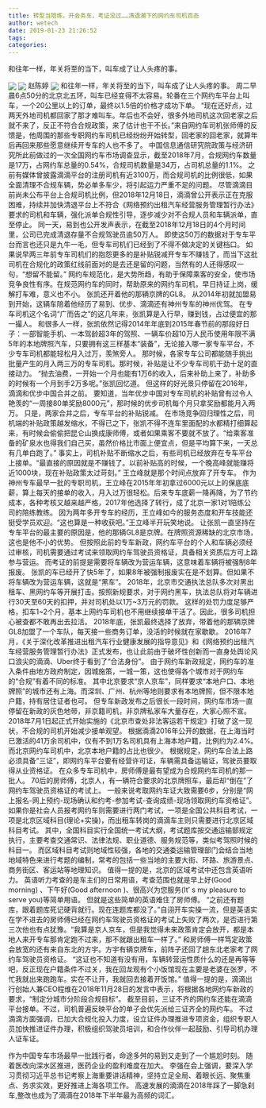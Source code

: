 ```yaml
---
title: 转型当陪练，开会务车，考证没过……清退潮下的网约车司机百态
author: wetech
date: 2019-01-23 21:26:52
tags: 
categories: 
---
```

和往年一样，年关将至的当下，叫车成了让人头疼的事。
<!-- more -->
<img align="center" border="0" src="https://imgcdn.yicai.com/uppics/images/2019/01/2f416abf8cef0429e566057fbeb0af7b.jpg" />
<img align="center" border="0" src="https://imgcdn.yicai.com/uppics/images/2019/01/de8762f0a57bf9b19355e34aa1e72b05.jpg" />
赵陈婷
<img align="center" border="0" src="https://imgcdn.yicai.com/uppics/images/2019/01/e0916ce5b09992431aa3c6151d626d9b.jpg" />
和往年一样，年关将至的当下，叫车成了让人头疼的事。
周二早晨6点50分的北京北五环，叫车已经变得不太容易。轮番在三个网约车平台上叫车，一个20公里以上的订单，最终以1.5倍的价格才成功下单。
“现在还好点，过两天外地司机都回家了那才难叫车。年后也不会好，很多外地司机这次回老家之后就不来了，反正不符合合规政策，来了估计也干不长。”来自网约车司机张师傅的反馈是，他周围的那些专职网约车司机已经纷纷开始转型，回老家的回老家，就算年后再回来那些愿意继续开专车的人也不多了。
中国信息通信研究院政策与经济研究所此前做过的一次全国网约车市场调查显示，截至2018年7月，合规网约车数量是17万，占网约车总量的0.54%，合规司机数量是34万，占司机总量的1.1%。
之前有媒体曾披露滴滴平台的注册司机有近3100万，而合规司机的比例很低，如果全面清理不合规车辆，势必单多车少，将引起运力严重不足的问题。
尽管滴滴目前尚未公布平台上合规司机比例，但2018年12月18日，滴滴曾公开表示正在克服困难，持续并加快清退平台上不符合《网络预约出租汽车经营服务管理暂行办法》要求的司机和车辆，强化派单合规性引导，逐步减少对不合规人员和车辆派单，直至停止。
同一天，易到也公开发声表示，在截至2018年12月18日的4个月时间里，公司已完成清退存量不合规驾驶员逾50万人。
即使这50万的数据对于专车平台而言也还只是九牛一毛，但专车司机们已经到了不得不做决定的关键档口。
如果说早两三年前专车司机们的抱怨更多的是补贴锐减开专车不赚钱了，而当下这批司机在合规化的政策红线前面对的是去还是留的问题，当然有的人还得感叹一句，“想留不能留。”
网约车规范化，是大势所趋，有助于保障乘客的安全，使市场竞争良性有序。在规范网约车的同时，帮助原来的网约车司机，早日持证上岗，缓解打车难，意义也不小。
张凯还开着他的那辆京牌的GL8。
从2014年初就加盟易到开始，这辆车陪着他经历了易到、优步、滴滴还有神州专车的神州优驾。
在专车司机这个名词“广而告之”的这几年来，张凯算是入行早，赚到钱，占过便宜的那一撮人。
和很多人一样，张凯依然记得2014年年底到2015年春节前的那段好日子：一部智能手机、一本驾龄超3年的驾照、一辆车价超10万人民币使用年限不满5年的本地牌照汽车，只要拥有这三样基本“装备”，无论接入哪一家专车平台，不少专车司机都能轻松月入过万，羡煞旁人。
那时候，各家专车公司都能随手挑出批量产生的月入两三万的专车司机。那时候，补贴是让不少专车司机干劲十足的直接动力。
“抛去油费，一开始一个月也能有1万6的收入，后来补助上来了，补助多的时候有一个月到手2万多呢。”张凯回忆道。
但这样的好光景只停留在2016年，滴滴和优步中国合并之前。
要知道，当年优步中国对专车司机的补贴曾有过令人艳羡的“一周接80单奖励8000元”，那时候的优步司机每个月只拿奖励都能月入两万。
只是，两家合并之后，专车平台的补贴锐减。
在市场竞争回归理性之后，司机端的补贴政策越发缩水，不得已之下，张凯不得不连车里面配的水都精打细算起来，有时候会偷偷把昆仑山换成康师傅，或者如果乘客不要就不放了。“给乘客准备的矿泉水也得我们自己买，虽然价格比市面上便宜点，但是平均算下来，一天总有几单白跑了。”
事实上，司机补贴不断缩水之后，有些司机已经放弃在专车平台上接单。“最直接的原因就是不赚钱了。以前补贴高的时候，一个晚高峰就能赚将近1000块，现在补贴政策太过苛刻。”
王立峰就是那个时间点放弃了开专车。
作为神州专车最早一批的专职司机，王立峰在2015年年初拿过6000元以上的保底底薪，算上每天的接单的收入，月入过万很轻松。后来专车底薪一降再降，为了节约成本，各种考核又越来越严格，2017年他选择了转行，成了北京一家1对1陪练公司的陪练教练。
因为两年多开专车的经历，王立峰如今的服务态度和开车技能还挺受学员欢迎。“这也算是一种收获吧。”王立峰半开玩笑地说。
让张凯一直坚持在专车平台的最主要的原因是，他的那辆GL8是京牌。在牌照资源稀缺的北京市场，这也是他不小的优势。
但按照此前的专车新政，网约车平台的个人和车辆必须经过审核，司机需要通过考试来领取网约车驾驶员资格证，具备相关资质后方可上路参与营运。
而考证的前提是需要将车辆改为营运车辆，这意味着车辆将被强制8年报废。
张凯的车已经开了快5年了，如果8年被强制报废实在是不划算。但如果不将车辆改为营运车辆，这就是“黑车”。
2018年，北京市交通执法总队多次对黑出租车、黑网约车等开展打击。按照新规要求，对于网约黑车，执法总队将对车辆进行30天至60天的扣押，并对司机处以1万~3万元的罚款。
这样的处罚力度足够严格，扣车1~2个月，基本上网约车司机也不用继续接单干活了。因此，很多司机担心被查都不敢再出去拉活。
2018年底，张凯最终选择了放弃，带着他的那辆京牌GL8加盟了一个车队，每天接一些商务订单，没活的时候就在家歇歇。
2016年7月，《关于深化改革推进出租汽车行业健康发展的指导意见》和《网络预约出租汽车经营服务管理暂行办法》正式发布，也让此前由于破坏性创新而一直身处舆论风口浪尖的滴滴、Uber终于看到了“合法身份”。
由于网约车新政规定，网约车的准入条件由地方政府制定，因城施策，一城一策，这也使得各个城市对于网约车的“合规”有着不同的标准。
其中北京要求“京人京车”，同样要求“本地户口、本地牌照”的城市还有上海。而深圳、广州、杭州等地则要求有本地牌照，但不限本地户籍，持有居住证者也可。
但专车新政发布之后很长一段时间，网约车市场一直停留在新政的灰色地带，非京籍司机，非京牌私家车大量存在，大家心照不宣。
2018年7月1日起正式开始实施的《北京市查处非法客运若干规定》打破了这一现状，不合规的司机开始减少接单观望。
根据滴滴2016年公开的数据，在上海当时已激活的41万余司机中，仅有不到1万名司机具有上海本地户籍，比例约为2.4%。而北京网约车司机中，北京本地户籍的占比也很少。
根据规定，网约车合法上路必须具备“三证”，即网约车平台要有经营许可证，车辆需具备运输证，驾驶员要取得从业资格证。
在众多专车司机中，房师傅是最有望成为合规网约车司机的那一批人。
70后的房师傅，北京人，有一辆符合要求的北京牌照车，最后却“倒在”了网约车驾驶员资格证的考试上。
一般来说考取网约车证大致需要6步，分别是“网上报名-网上预约-现场确认和约考-参加考试-查询成绩-现场领取网约车资格证”。如果你是社会人员报考网约车则需要进行两门考试，一项是全国公共科目考试，一项是北京区域科目(理论+实操)，而出租车转岗的滴滴车主则只需要进行北京区域科目考试。
其中，全国科目实行全国统一考试大纲，考试题库按交通运输部规定执行，主要考查交通常识、法律法规、职业道德、服务规范等，类似考驾照时候的科目一。
而区域科目考试则地域性较强，各地的交通委运输管理部门会结合当地地域特色来进行考题的编制，常考的包括一些当地的主要大街、环路、旅游景点、商务街区、客运站等地理知识。
值得一提的是，北京的区域考试中还包含英语听力。
英语听力考查的是车主们的日常用语，考查范围也就是早上好(Good morning) 、下午好(Good afternoon )、很高兴为您服务(It’ s my pleasure to serve you)等简单用语。
但就是这些简单的英语难住了房师傅。
“之前还有题库，跟着题库死记硬背就行。现在连题库都没了。”自诩开车实操一流，但是英语实在学不进去的房师傅已经在网约车驾驶员资格证的考试上失败了两次，是否进行第三次他也有点犹豫。“我算是京人京车，但是我觉得未来政策肯定会放开，都是本地人来开专车那肯定跑不过来，那不就跟出租车一样了。”
和房师傅一样笃定政策会放宽的还有来自东北的方宇。方宇有辆京牌车，前阵子还回了趟东北老家考了网约车驾驶员资格证。
“这证也不知道有没有用，车辆转营运性质什么的还是再等等吧，反正现在户籍条件不过关，我在回龙观有个小饭馆现在主要是老婆在张罗，不忙我就出来跑跑车。实在不让开，我就回去接着开饭馆。”
值得一提的是，滴滴出行创始人兼CEO程维在2018年11月28日的发言中表示，将根据各地网约车新政的要求，“制定分城市分阶段合规目标”。
截至目前，三证不齐的网约车还能在滴滴平台接单。不过，司机普遍反映平台的单子会优先派给三证齐全的网约车。
不过滴滴方面强调，已加大合规化投入力度，设立证件办理推进专项资金，组织专职人员加快推进证件办理，积极组织驾驶员培训，和合作伙伴一起鼓励、引导司机办理人证车证。
 
 
作为中国专车市场最早一批践行者，命途多舛的易到又走到了一个尴尬时刻。
随着医改向深水区推进，医药企业的盈利难度在加大。
李强在会上强调，要深入学习贯彻习近平总书记考察上海重要讲话精神，坚持立足全局、着眼长远、聚焦重点、务求实效，更好推进上海各项工作。
高速发展的滴滴在2018年踩了一脚急刹车,整改也成为了滴滴在2018年下半年最为高频的词汇。
